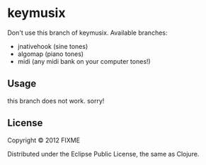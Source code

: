 # keymusix

Don't use this branch of keymusix. Available branches:
* jnativehook (sine tones)
* algomap (piano tones)
* midi (any midi bank on your computer tones!)


## Usage

this branch does not work. sorry!

## License

Copyright © 2012 FIXME

Distributed under the Eclipse Public License, the same as Clojure.
